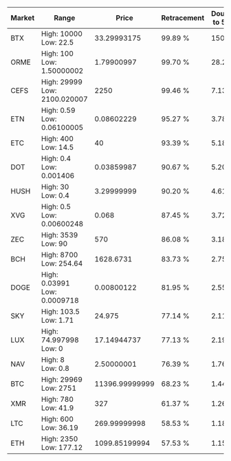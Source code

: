 | Market | Range | Price| Retracement | Doubles to 50% |
| --- | --- | --- | --- | --- |
| BTX | High: 10000<br />Low: 22.5 | 33.29993175 | 99.89 % | 150.49 |
| ORME | High: 100<br />Low: 1.50000002 | 1.79900997 | 99.70 % | 28.21 |
| CEFS | High: 29999<br />Low: 2100.020007 | 2250 | 99.46 % | 7.13 |
| ETN | High: 0.59<br />Low: 0.06100005 | 0.08602229 | 95.27 % | 3.78 |
| ETC | High: 400<br />Low: 14.5 | 40 | 93.39 % | 5.18 |
| DOT | High: 0.4<br />Low: 0.001406 | 0.03859987 | 90.67 % | 5.20 |
| HUSH | High: 30<br />Low: 0.4 | 3.29999999 | 90.20 % | 4.61 |
| XVG | High: 0.5<br />Low: 0.00600248 | 0.068 | 87.45 % | 3.72 |
| ZEC | High: 3539<br />Low: 90 | 570 | 86.08 % | 3.18 |
| BCH | High: 8700<br />Low: 254.64 | 1628.6731 | 83.73 % | 2.75 |
| DOGE | High: 0.03991<br />Low: 0.0009718 | 0.00800122 | 81.95 % | 2.55 |
| SKY | High: 103.5<br />Low: 1.71 | 24.975 | 77.14 % | 2.11 |
| LUX | High: 74.997998<br />Low: 0 | 17.14944737 | 77.13 % | 2.19 |
| NAV | High: 8<br />Low: 0.8 | 2.50000001 | 76.39 % | 1.76 |
| BTC | High: 29969<br />Low: 2751 | 11396.99999999 | 68.23 % | 1.44 |
| XMR | High: 780<br />Low: 41.9 | 327 | 61.37 % | 1.26 |
| LTC | High: 600<br />Low: 36.19 | 269.99999998 | 58.53 % | 1.18 |
| ETH | High: 2350<br />Low: 177.12 | 1099.85199994 | 57.53 % | 1.15 |
